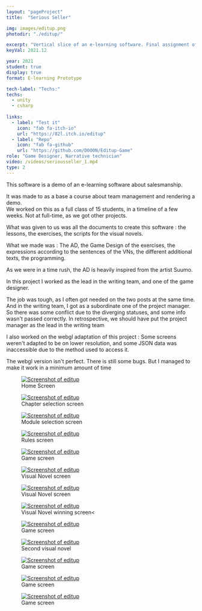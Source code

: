 ```yaml
---
layout: "pageProject"
title:  "Serious Seller"

img: images/editup.png
photodir: "./editup/"

excerpt: "Vertical slice of an e-learning software. Final assignment of a lecture."
keyVal: 2021.12

year: 2021
student: true
display: true
format: E-learning Prototype

tech-label: "Techs:"
techs:
  - unity
  - csharp
  
links:
  - label: "Test it"
    icon: "fab fa-itch-io"
    url: "https://82l.itch.io/editup"
  - label: "Repo"
    icon: "fab fa-github"
    url: "https://github.com/D0O0N/Editup-Game"
role: "Game Designer, Narrative technician"
video: /videos/seriousseller_1.mp4
type: 2
---
```

<p>This software is a demo of an e-learning software about salesmanship.</p>

<p>It was made to as a base a course about team management and rendering a demo.<br/>
We worked on this as a full class of 15 students, in a timeline of a few weeks. Not at full-time, as we got other projects.</p>

<p>What was given to us was all the documents to create this software : the lessons, the exercises, the scripts for the visual novels.</p>

<p>What we made was : The AD, the Game Design of the exercises, the expressions according to the sentences of the VNs, the different additional texts, the programming.</p>

<p>As we were in a time rush, the AD is heavily inspired from the artist Suumo.</p>

<p>In this project I worked as the lead in the writing team, and one of the game designer.</p>
<p>The job was tough, as I often got needed on the two posts at the same time. And in the writing team, I got as a subordinate one of the project manager. So there was some conflict due to the diverging statuses, and some info wasn't passed correctly. In retrospective, we should have put the project manager as the lead in the writing team</p>

<p>I also worked on the webgl adaptation of this project : Some screens weren't adapted to be on lower resolution, and some JSON data was inaccessible due to the method used to access it.</p>
<p>The webgl version isn't perfect. There is still some bugs. But I managed to make it work in a minimum amount of time</p>

<div class="project-gallery">
    <figure itemprop="associatedMedia" itemscope itemtype="http://schema.org/ImageObject">
        <a href="{{page.photodir}}1.png" itemprop="contentUrl" data-size="1920x1080">
          <img class="project-image" src="{{page.photodir}}1-thumb.png" itemprop="thumbnail" alt="Screenshot of editup" />
        </a>
        <figcaption itemprop="caption description">Home Screen</figcaption>
    </figure>
    <figure itemprop="associatedMedia" itemscope itemtype="http://schema.org/ImageObject">
        <a href="{{page.photodir}}2.png" itemprop="contentUrl" data-size="1920x1080">
          <img class="project-image" src="{{page.photodir}}2-thumb.png" itemprop="thumbnail" alt="Screenshot of editup" />
        </a>
        <figcaption itemprop="caption description">Chapter selection screen</figcaption>
    </figure>
    <figure itemprop="associatedMedia" itemscope itemtype="http://schema.org/ImageObject">
        <a href="{{page.photodir}}3.png" itemprop="contentUrl" data-size="1920x1080">
          <img class="project-image" src="{{page.photodir}}3-thumb.png" itemprop="thumbnail" alt="Screenshot of editup" />
        </a>
        <figcaption itemprop="caption description">Module selection screen</figcaption>
    </figure>
    <figure itemprop="associatedMedia" itemscope itemtype="http://schema.org/ImageObject">
        <a href="{{page.photodir}}4.png" itemprop="contentUrl" data-size="1920x1080">
          <img class="project-image" src="{{page.photodir}}4-thumb.png" itemprop="thumbnail" alt="Screenshot of editup" />
        </a>
        <figcaption itemprop="caption description">Rules screen</figcaption>
    </figure>
    <figure itemprop="associatedMedia" itemscope itemtype="http://schema.org/ImageObject">
        <a href="{{page.photodir}}5.png" itemprop="contentUrl" data-size="1920x1080">
          <img class="project-image" src="{{page.photodir}}5-thumb.png" itemprop="thumbnail" alt="Screenshot of editup" />
        </a>
        <figcaption itemprop="caption description">Game screen</figcaption>
    </figure>
    <figure itemprop="associatedMedia" itemscope itemtype="http://schema.org/ImageObject">
        <a href="{{page.photodir}}6.png" itemprop="contentUrl" data-size="1920x1080">
          <img class="project-image" src="{{page.photodir}}6-thumb.png" itemprop="thumbnail" alt="Screenshot of editup" />
        </a>
        <figcaption itemprop="caption description">Visual Novel screen</figcaption>
    </figure>
    <figure itemprop="associatedMedia" itemscope itemtype="http://schema.org/ImageObject">
        <a href="{{page.photodir}}7.png" itemprop="contentUrl" data-size="1920x1080">
          <img class="project-image" src="{{page.photodir}}7-thumb.png" itemprop="thumbnail" alt="Screenshot of editup" />
        </a>
        <figcaption itemprop="caption description">Visual Novel screen</figcaption>
    </figure>
    <figure itemprop="associatedMedia" itemscope itemtype="http://schema.org/ImageObject">
        <a href="{{page.photodir}}8.png" itemprop="contentUrl" data-size="1920x1080">
          <img class="project-image" src="{{page.photodir}}8-thumb.png" itemprop="thumbnail" alt="Screenshot of editup" />
        </a>
        <figcaption itemprop="caption description">Visual Novel winning screen<</figcaption>
    </figure>
    <figure itemprop="associatedMedia" itemscope itemtype="http://schema.org/ImageObject">
        <a href="{{page.photodir}}9.png" itemprop="contentUrl" data-size="1920x1080">
          <img class="project-image" src="{{page.photodir}}9-thumb.png" itemprop="thumbnail" alt="Screenshot of editup" />
        </a>
        <figcaption itemprop="caption description">Game screen</figcaption>
    </figure>
    <figure itemprop="associatedMedia" itemscope itemtype="http://schema.org/ImageObject">
        <a href="{{page.photodir}}10.png" itemprop="contentUrl" data-size="1920x1080">
          <img class="project-image" src="{{page.photodir}}10-thumb.png" itemprop="thumbnail" alt="Screenshot of editup" />
        </a>
        <figcaption itemprop="caption description">Second visual novel</figcaption>
    </figure>
    <figure itemprop="associatedMedia" itemscope itemtype="http://schema.org/ImageObject">
        <a href="{{page.photodir}}11.png" itemprop="contentUrl" data-size="1920x1080">
          <img class="project-image" src="{{page.photodir}}11-thumb.png" itemprop="thumbnail" alt="Screenshot of editup" />
        </a>
        <figcaption itemprop="caption description">Game screen</figcaption>
    </figure>
    <figure itemprop="associatedMedia" itemscope itemtype="http://schema.org/ImageObject">
        <a href="{{page.photodir}}12.png" itemprop="contentUrl" data-size="1920x1080">
          <img class="project-image" src="{{page.photodir}}12-thumb.png" itemprop="thumbnail" alt="Screenshot of editup" />
        </a>
        <figcaption itemprop="caption description">Game screen</figcaption>
    </figure>
    <figure itemprop="associatedMedia" itemscope itemtype="http://schema.org/ImageObject">
        <a href="{{page.photodir}}13.png" itemprop="contentUrl" data-size="1920x1080">
          <img class="project-image" src="{{page.photodir}}13-thumb.png" itemprop="thumbnail" alt="Screenshot of editup" />
        </a>
        <figcaption itemprop="caption description">Game screen</figcaption>
    </figure>
</div>
